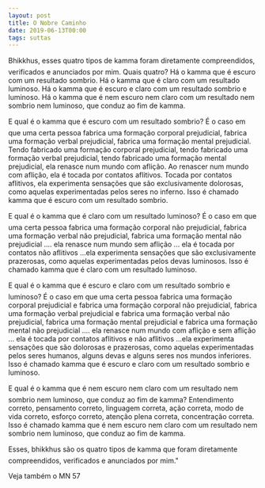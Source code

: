 ```yaml
---
layout: post
title: O Nobre Caminho
date: 2019-06-13T00:00
tags: suttas
---
```

Bhikkhus, esses quatro tipos de kamma foram diretamente compreendidos, verificados e anunciados por mim. Quais quatro? Há o kamma que é escuro com um resultado sombrio. Há o kamma que é claro com um resultado luminoso. Há o kamma que é escuro e claro com um resultado sombrio e luminoso. Há o kamma que é nem escuro nem claro com um resultado nem sombrio nem luminoso, que conduz ao fim de kamma.

E qual é o kamma que é escuro com um resultado sombrio? É o caso em que uma certa pessoa fabrica uma formação corporal prejudicial, fabrica uma formação verbal prejudicial, fabrica uma formação mental prejudicial. Tendo fabricado uma formação corporal prejudicial, tendo fabricado uma formação verbal prejudicial, tendo fabricado uma formação mental prejudicial, ela renasce num mundo com aflição. Ao renascer num mundo com aflição, ela é tocada por contatos aflitivos. Tocada por contatos aflitivos, ela experimenta sensações que são exclusivamente dolorosas, como aquelas experimentadas pelos seres no inferno. Isso é chamado kamma que é escuro com um resultado sombrio.

E qual é o kamma que é claro com um resultado luminoso? É o caso em que uma certa pessoa fabrica uma formação corporal não prejudicial, fabrica uma formação verbal não prejudicial, fabrica uma formação mental não prejudicial .... ela renasce num mundo sem aflição ... ela é tocada por contatos não aflitivos ...ela experimenta sensações que são exclusivamente prazerosas, como aquelas experimentadas pelos devas luminosos. Isso é chamado kamma que é claro com um resultado luminoso.

E qual é o kamma que é escuro e claro com um resultado sombrio e luminoso? É o caso em que uma certa pessoa fabrica uma formação corporal prejudicial e fabrica uma formação corporal não prejudicial, fabrica uma formação verbal prejudicial e fabrica uma formação verbal não prejudicial, fabrica uma formação mental prejudicial e fabrica uma formação mental não prejudicial .... ela renasce num mundo com aflição e sem aflição ... ela é tocada por contatos aflitivos e não aflitivos ...ela experimenta sensações que são dolorosas e prazerosas, como aquelas experimentadas pelos seres humanos, alguns devas e alguns seres nos mundos inferiores. Isso é chamado kamma que é escuro e claro com um resultado sombrio e luminoso.

E qual é o kamma que é nem escuro nem claro com um resultado nem sombrio nem luminoso, que conduz ao fim de kamma? Entendimento correto, pensamento correto, linguagem correta, ação correta, modo de vida correto, esforço correto, atenção plena correta, concentração correta. Isso é chamado kamma que é nem escuro nem claro com um resultado nem sombrio nem luminoso, que conduz ao fim de kamma.

Esses, bhikkhus são os quatro tipos de kamma que foram diretamente compreendidos, verificados e anunciados por mim."

Veja também o MN 57

